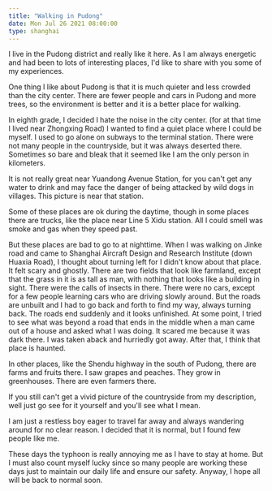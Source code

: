 ```yaml
---
title: "Walking in Pudong"
date: Mon Jul 26 2021 08:00:00
type: shanghai
---
```

I live in the Pudong district and really like it here. As I am always
energetic and had been to lots of interesting places, I'd like to share
with you some of my experiences.

One thing I like about Pudong is that it is much quieter and less
crowded than the city center. There are fewer people and cars in Pudong
and more trees, so the environment is better and it is a better place
for walking.

In eighth grade, I decided I hate the noise in the city center. (for at
that time I lived near Zhongxing Road) I wanted to find a quiet place
where I could be myself. I used to go alone on subways to the terminal
station. There were not many people in the countryside, but it was
always deserted there. Sometimes so bare and bleak that it seemed like I
am the only person in kilometers.

It is not really great near Yuandong Avenue Station, for you can't get
any water to drink and may face the danger of being attacked by wild
dogs in villages. This picture is near that station.

Some of these places are ok during the daytime, though in some places
there are trucks, like the place near Line 5 Xidu station. All I could
smell was smoke and gas when they speed past.

But these places are bad to go to at nighttime. When I was walking on
Jinke road and came to Shanghai Aircraft Design and Research Institute
(down Huaxia Road), I thought about turning left for I didn't know about
that place. It felt scary and ghostly. There are two fields that look
like farmland, except that the grass in it is as tall as man, with
nothing that looks like a building in sight. There were the calls of
insects in there. There were no cars, except for a few people learning
cars who are driving slowly around. But the roads are unbuilt and I had
to go back and forth to find my way, always turning back. The roads end
suddenly and it looks unfinished. At some point, I tried to see what was
beyond a road that ends in the middle when a man came out of a house and
asked what I was doing. It scared me because it was dark there. I was
taken aback and hurriedly got away. After that, I think that place is
haunted.

In other places, like the Shendu highway in the south of Pudong, there
are farms and fruits there. I saw grapes and peaches. They grow in
greenhouses. There are even farmers there.

If you still can't get a vivid picture of the countryside from my
description, well just go see for it yourself and you'll see what I
mean.

I am just a restless boy eager to travel far away and always wandering
around for no clear reason. I decided that it is normal, but I found few
people like me.

These days the typhoon is really annoying me as I have to stay at home.
But I must also count myself lucky since so many people are working
these days just to maintain our daily life and ensure our safety.
Anyway, I hope all will be back to normal soon.
